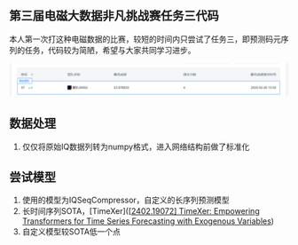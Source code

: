 ## 第三届电磁大数据非凡挑战赛任务三代码

本人第一次打这种电磁数据的比赛，较短的时间内只尝试了任务三，即预测码元序列的任务，代码较为简陋，希望与大家共同学习进步。

![figure1](figure/figure1.png)

## 数据处理

1. 仅仅将原始IQ数据列转为numpy格式，进入网络结构前做了标准化

## 尝试模型

1. 使用的模型为IQSeqCompressor，自定义的长序列预测模型
2. 长时间序列SOTA，[TimeXer]([[2402.19072\] TimeXer: Empowering Transformers for Time Series Forecasting with Exogenous Variables](https://arxiv.org/abs/2402.19072))
3. 自定义模型较SOTA低一个点



